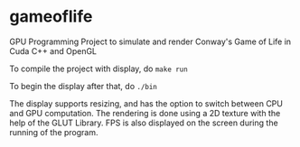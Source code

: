 # gameoflife
GPU Programming Project to simulate and render Conway's Game of Life in Cuda C++ and OpenGL

To compile the project with display, do
`make run`

To begin the display after that, do
`./bin`

The display supports resizing, and has the option to switch between CPU and GPU computation. The rendering is done using a 2D texture with the help of the GLUT Library. FPS is also displayed on the screen during the running of the program.

